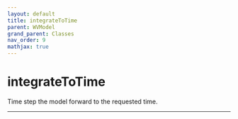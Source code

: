 ```yaml
---
layout: default
title: integrateToTime
parent: WVModel
grand_parent: Classes
nav_order: 9
mathjax: true
---
```


#  integrateToTime

Time step the model forward to the requested time.


---

